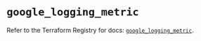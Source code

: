 # `google_logging_metric`

Refer to the Terraform Registry for docs: [`google_logging_metric`](https://registry.terraform.io/providers/hashicorp/google/6.38.0/docs/resources/logging_metric).
